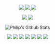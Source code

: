 <!--
<h4 align="center">Links</h4>
-->
<p align="center">
  <a href="http://philip-huang.tech" target="_blank">
    <img src="https://img.shields.io/badge/%F0%9F%8F%A0-homepage-5A6AB1?style=for-the-badge"/>
  </a>
  
  <a href="http://blog.philip-huang.tech/" target="_blank">
  <img src="https://img.shields.io/badge/%F0%9F%93%92-blog-67A4AC?style=for-the-badge"/>
  </a>
  
  <a href="https://huggingface.co/p208p2002" target="_blank">
  <img src="https://img.shields.io/badge/%F0%9F%A4%97-huggingface-yellow?style=for-the-badge"/>
  </a>
 </p>
 
<!--
<h4 align="center">Fun Toys</h4>
-->
<p align="center">
  <a href="https://huggingface.co/spaces/p208p2002/Transformer-QA-Decode-Visualize" target="_blank">
    <img src="https://img.shields.io/badge/🖼-Question%20Answer%20Visualize-FFA200?style=flat-square"/>
  </a>

  <a href="https://huggingface.co/spaces/p208p2002/Question-Group-Generator" target="_blank">
    <img src="https://img.shields.io/badge/📚-Question%20Group%20Generator-4298B8?style=flat-square"/>
  </a>
</p>

<p align="center">
   <img align="center" src="https://github-readme-stats.vercel.app/api?username=p208p2002&show_icons=true&count_private=true&include_all_commits=true&line_height=21&title_color=1F4056" alt="Philip's Github Stats" />
  <br/>
</p>

<p align="center">
  <img src="https://img.shields.io/badge/Ubuntu-E95420?style=flat-square&logo=ubuntu&logoColor=white"/>
  <img src="https://img.shields.io/badge/javascript-%23323330.svg?style=flat-square&logo=javascript&logoColor=%23F7DF1E"/>
  <img src="https://img.shields.io/badge/react-%2320232a.svg?style=flat-square&logo=react&logoColor=%2361DAFB"/>
  <img src="https://img.shields.io/badge/python-3670A0?style=flat-square&logo=python&logoColor=ffdd54"/>
  <img src="https://img.shields.io/badge/PyTorch-%23EE4C2C.svg?style=flat-square&logo=PyTorch&logoColor=white"/>
  <img src="https://img.shields.io/badge/Lightning-792EE5.svg?style=flat-square&logo=pytorchlightning&logoColor=white"/>
  <img src="https://img.shields.io/badge/docker-%230db7ed.svg?style=flat-square&logo=docker&logoColor=white"/>
</p>
 
